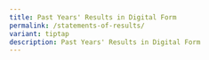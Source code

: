 ```yaml
---
title: Past Years' Results in Digital Form
permalink: /statements-of-results/
variant: tiptap
description: Past Years' Results in Digital Form
---
```

